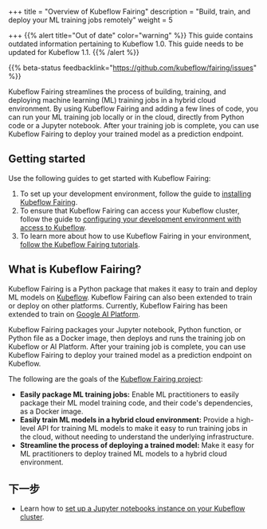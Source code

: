 +++
title = "Overview of Kubeflow Fairing"
description = "Build, train, and deploy your ML training jobs remotely"
weight = 5
                    
+++
{{% alert title="Out of date" color="warning" %}}
This guide contains outdated information pertaining to Kubeflow 1.0. This guide
needs to be updated for Kubeflow 1.1.
{{% /alert %}}

{{% beta-status 
  feedbacklink="https://github.com/kubeflow/fairing/issues" %}}

Kubeflow Fairing streamlines the process of building, training, and deploying
machine learning (ML) training jobs in a hybrid cloud environment. By using
Kubeflow Fairing and adding a few lines of code, you can run your ML training
job locally or in the cloud, directly from Python code or a Jupyter
notebook. After your training job is complete, you can use Kubeflow Fairing to
deploy your trained model as a prediction endpoint.

## Getting started

Use the following guides to get started with Kubeflow Fairing:

1.  To set up your development environment, follow the guide to [installing
    Kubeflow Fairing][install].
1.  To ensure that Kubeflow Fairing can access your Kubeflow cluster, follow
    the guide to [configuring your development environment with access
    to Kubeflow][conf].
1.  To learn more about how to use Kubeflow Fairing in your environment,
    [follow the Kubeflow Fairing tutorials][tutorials].

## What is Kubeflow Fairing?

Kubeflow Fairing is a Python package that makes it easy to train and deploy ML
models on [Kubeflow][kubeflow]. Kubeflow Fairing can also been extended to
train or deploy on other platforms. Currently, Kubeflow Fairing has been
extended to train on [Google AI Platform][ai-platform]. 

Kubeflow Fairing packages your Jupyter notebook, Python function, or Python
file as a Docker image, then deploys and runs the training job on Kubeflow
or AI Platform. After your training job is complete, you can use Kubeflow
Fairing to deploy your trained model as a prediction endpoint on Kubeflow. 

The following are the goals of the [Kubeflow Fairing project][fairing-repo]:

* **Easily package ML training jobs:** Enable ML practitioners to easily package their ML model training code, and their code's dependencies, as a Docker image. 
* **Easily train ML models in a hybrid cloud environment:** Provide a high-level API for training ML models to make it easy to run training jobs in the cloud, without needing to understand the underlying infrastructure.
* **Streamline the process of deploying a trained model:** Make it easy for ML practitioners to deploy trained ML models to a hybrid cloud environment. 

## 下一步

*  Learn how to [set up a Jupyter notebooks instance on your Kubeflow
   cluster][kubeflow-notebooks].

[kubeflow-notebooks]: /docs/components/notebooks/setup/
[ai-platform]: https://cloud.google.com/ml-engine/docs/
[fairing-repo]: https://github.com/kubeflow/fairing
[kubeflow]: /docs/started/

[conf]: /docs/external-add-ons/fairing/configure-fairing/
[install]: /docs/external-add-ons/fairing/install-fairing/
[tutorials]: /docs/external-add-ons/fairing/tutorials/other-tutorials/
